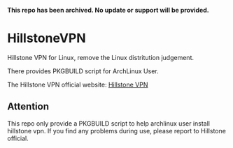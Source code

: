 **This repo has been archived. No update or support will be provided.**

# HillstoneVPN

Hillstone VPN for Linux, remove the Linux distritution judgement.

There provides PKGBUILD script for ArchLinux User.

The Hillstone VPN official website: [Hillstone VPN](http://docs.hillstonenet.com/en/Content/7_VPN/SSL_VPN_Client_L.htm#)

## Attention

This repo only provide a PKGBUILD script to help archlinux user install hillstone vpn. If you find any problems during use, please report to Hillstone official.
